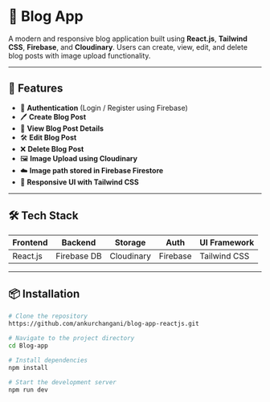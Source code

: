 # 📝 Blog App

A modern and responsive blog application built using **React.js**, **Tailwind CSS**, **Firebase**, and **Cloudinary**. Users can create, view, edit, and delete blog posts with image upload functionality.

---

## 🚀 Features

- 🔐 **Authentication** (Login / Register using Firebase)
- 🖊️ **Create Blog Post**
- 🧾 **View Blog Post Details**
- 🛠️ **Edit Blog Post**
- ❌ **Delete Blog Post**
- 🖼️ **Image Upload using Cloudinary**
- ☁️ **Image path stored in Firebase Firestore**
- 🌙 **Responsive UI with Tailwind CSS**

---

## 🛠️ Tech Stack

| Frontend | Backend     | Storage      | Auth        | UI Framework |
|----------|-------------|--------------|-------------|--------------|
| React.js | Firebase DB | Cloudinary   | Firebase    | Tailwind CSS |

---

## 📦 Installation

```bash
# Clone the repository
https://github.com/ankurchangani/blog-app-reactjs.git

# Navigate to the project directory
cd Blog-app

# Install dependencies
npm install

# Start the development server
npm run dev
